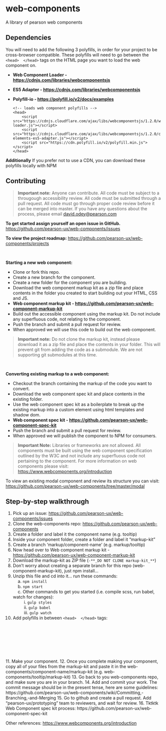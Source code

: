 # web-components
A library of pearson web components

## Dependencies
You will need to add the following 3 polyfills, in order for your project to be cross-browser compatible.  These polyfills will need to go between the  `<head>  </head>` tags on the HTML page you want to load the web component on. 

 - **Web Component Loader - https://cdnjs.com/libraries/webcomponentsjs**
 - **ES5 Adapter - https://cdnjs.com/libraries/webcomponentsjs**
 - **Polyfill-io - https://polyfill.io/v2/docs/examples**

       <!-- loads web component polyfills -->
       <head>
           <script src="https://cdnjs.cloudflare.com/ajax/libs/webcomponentsjs/1.2.0/webcomponents-loader.js"></script>
           <script src="https://cdnjs.cloudflare.com/ajax/libs/webcomponentsjs/1.2.0/custom-elements-es5-adapter.js"></script>
           <script src="https://cdn.polyfill.io/v2/polyfill.min.js"></script>
       </head>
       
**Additionally** 
If you prefer not to use a CDN, you can download these polyfills locally with NPM

## Contributing

> **Important note:**  Anyone can contribute.  All code must be subject to a througough accessibility review.  All code must be submitted through a pull request.  All code must go through proper code review before it can be merged into master.  If you have any questions about the process, please email david.odey@pearson.com  

**To get started assign yourself an open issue in GitHub.**  
https://github.com/pearson-ux/web-components/issues

**To view the project roadmap:**
https://github.com/pearson-ux/web-components/projects

<br>

**Starting a new web component:**
- Clone or fork this repo.
- Create a new branch for the component.
- Create a new folder for the component you are building.
- Download the web component markup kit as a zip file and place contents in the folder you created to start building out your HTML, CSS and JS.
 - **Web component markup kit - https://github.com/pearson-ux/web-component-markup-kit**
 - Build out the accessible component using the markup kit.  Do not include any superfluous code, not relating to the component.
 - Push the branch and submit a pull request for review.
 - When approved we will use this code to build out the web component. 

> **Important note:** Do not clone the markup kit, instead please download it as a zip file and place the contents in your folder.  This will prevent
> git from adding the code as a submodule.  We are not supporting git
> submodules at this time.

<br>

**Converting existing markup to a web component:**

 - Checkout the branch containing the markup of the code you want to convert.
 - Download the web component spec kit and place contents in the existing folder.
 - Use the web component spec kit as a boilerplate to break up the existing markup into a custom element using html templates and shadow dom.
  - **Web component spec kit - https://github.com/pearson-ux/web-component-spec-kit**
 - Push the branch and submit a pull request for review.
 - When approved we will publish the component to NPM for consumers.

> **Important Note:** Libraries or frameworks are not allowed.  All components must be built using the web component specification outlined by the W3C and not include
> any superfluous code not pertaining to the component.  For more information on web components please visit: https://www.webcomponents.org/introduction

To view an existing modal component and review its structure you can visit: https://github.com/pearson-ux/web-components/tree/master/modal
 

**Step-by-step walkthrough**
---
1. Pick up an issue: https://github.com/pearson-ux/web-components/issues  
2. Clone the web-components repo: https://github.com/pearson-ux/web-components  
3. Create a folder and label it the component name (e.g. tooltip)  
4. Inside your component folder, create a folder and label it “markup-kit”  
5. Create a branch ‘markup/component-name’ (e.g. markup/tooltip)  
6. Now head over to Web component markup kit - https://github.com/pearson-ux/web-component-markup-kit  
7. Download the markup-kit as ZIP file (```-**_DO NOT CLONE markup-kit_**```)  
8. Don’t worry about creating a separate branch for this repo (web-component-markup-kit), just npm install...  
9. Unzip this file and cd into it… run these commands:  
        &nbsp;&nbsp;&nbsp;&nbsp;a. `npm install`  
        &nbsp;&nbsp;&nbsp;&nbsp;b. `npm start`  
        &nbsp;&nbsp;&nbsp;&nbsp;c. Other commands to get you started (i.e. compile scss, run babel, watch for changes):  
        &nbsp;&nbsp;&nbsp;&nbsp;&nbsp;&nbsp;&nbsp;&nbsp;    i. `gulp styles`  
        &nbsp;&nbsp;&nbsp;&nbsp;&nbsp;&nbsp;&nbsp;&nbsp;    ii. `gulp babel`  
        &nbsp;&nbsp;&nbsp;&nbsp;&nbsp;&nbsp;&nbsp;&nbsp;   iii. `gulp watch`  
10. Add polyfills in between `<head>  </head>` tags:  
<pre>
<script src="https://cdnjs.cloudflare.com/ajax/libs/webcomponentsjs/1.2.0/webcomponents-loader.js"></script> 
<script src="https://cdnjs.cloudflare.com/ajax/libs/webcomponentsjs/1.2.0/custom-elements-es5-adapter.js"></script>  
<script src="https://cdn.polyfill.io/v2/polyfill.min.js"></script>
</pre>      
11. Make your component.  
12. Once you complete making your component, copy all of your files from the markup-kit and paste it in the web-components/component-name/markup-kit (e.g. web-components/tooltip/markup-kit)  
13. Go back to you web-components repo, and make sure you are in your branch.  
14. Add and commit your work. The commit message should be in the present tense, here are some guidelines: https://github.com/pearson-ux/web-components/wiki/Committing,-Branching,-and-Merging  
15. Go to github and create a pull request. Add “pearson-ux/prototyping” team to reviewers, and wait for review.  
16. Tktktk Web Component spec kit process: https://github.com/pearson-ux/web-component-spec-kit  

Other references:
https://www.webcomponents.org/introduction





